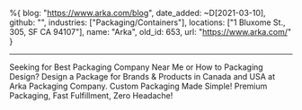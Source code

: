 %{
  blog: "https://www.arka.com/blog",
  date_added: ~D[2021-03-10],
  github: "",
  industries: ["Packaging/Containers"],
  locations: ["1 Bluxome St., 305, SF CA 94107"],
  name: "Arka",
  old_id: 653,
  url: "https://www.arka.com/"
}

---

Seeking for Best Packaging Company Near Me or How to Packaging Design? Design a Package for Brands & Products in Canada and USA at Arka Packaging Company. Custom Packaging Made Simple! Premium Packaging, Fast Fulfillment, Zero Headache!
